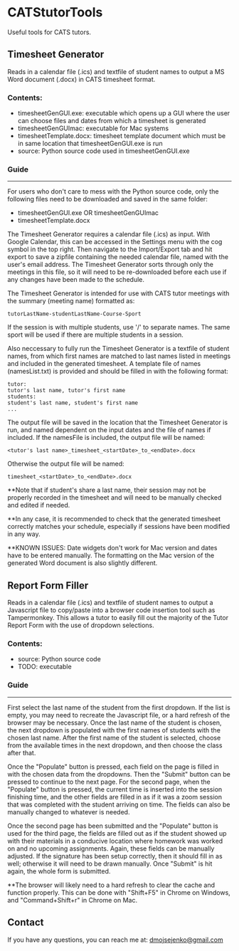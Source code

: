 # CATStutorTools
Useful tools for CATS tutors.

## Timesheet Generator
Reads in a calendar file (.ics) and textfile of student names to output a MS Word document (.docx) in CATS timesheet format.

### Contents:
- timesheetGenGUI.exe: executable which opens up a GUI where the user can choose files and dates from which a timesheet is generated
- timesheetGenGUImac: executable for Mac systems
- timesheetTemplate.docx: timesheet template document which must be in same location that timesheetGenGUI.exe is run
- source: Python source code used in timesheetGenGUI.exe

### Guide
---------
For users who don't care to mess with the Python source code, only the following files need to be downloaded and saved in the 
same folder:
  - timesheetGenGUI.exe OR timesheetGenGUImac
  - timesheetTemplate.docx

The Timesheet Generator requires a calendar file (.ics) as input. With Google Calendar, this can be accessed in the Settings menu 
with the cog symbol in the top right. Then navigate to the Import/Export tab and hit export to save a zipfile containing the 
needed calendar file, named with the user's email address. The Timesheet Generator sorts through only the meetings in this file, 
so it will need to be re-downloaded before each use if any changes have been made to the schedule. 

The Timesheet Generator is intended for use with CATS tutor meetings with the summary (meeting name) formatted as:

	tutorLastName-studentLastName-Course-Sport
	
If the session is with multiple students, use '/' to separate names. The same sport will be used if there are multiple students in
a session.

Also neccessary to fully run the Timesheet Generator is a textfile of student names, from which first names are matched to last names 
listed in meetings and included in the generated timesheet. A template file of names (namesList.txt) is provided and should be 
filled in with the following format:

	tutor:
	tutor's last name, tutor's first name
	students:
	student's last name, student's first name
	...

The output file will be saved in the location that the Timesheet Generator is run, and named dependent on the input dates and the 
file of names if included. If the namesFile is included, the output file will be named:

	<tutor's last name>_timesheet_<startDate>_to_<endDate>.docx
	
Otherwise the output file will be named:

	timesheet_<startDate>_to_<endDate>.docx

**Note that if student's share a last name, their session may not be properly recorded in the timesheet and will need to be manually
  checked and edited if needed.
  
**In any case, it is recommended to check that the generated timesheet correctly matches your schedule, especially if sessions have
  been modified in any way. 
  
**KNOWN ISSUES:
  Date widgets don't work for Mac version and dates have to be entered manually. The formatting on the Mac version of the generated
  Word document is also slightly different. 
  
## Report Form Filler
Reads in a calendar file (.ics) and textfile of student names to
output a Javascript file to copy/paste into a browser code insertion tool such as
Tampermonkey. This allows a tutor to easily fill out the majority of the Tutor Report 
Form with the use of dropdown selections.

### Contents:
- source: Python source code
- TODO: executable

### Guide
---------
First select the last name of the student from the first dropdown. If the list is empty, you may need to recreate the Javascript file, or a hard refresh of the browser may be necessary. Once the last name of the student is chosen, the next dropdown is
populated with the first names of students with the chosen last name. After the first name of the student is selected, choose 
from the available times in the next dropdown, and then choose the class after that. 

Once the "Populate" button is pressed, each field on the page is filled in with the chosen data from the dropdowns. Then the 
"Submit" button can be pressed to continue to the next page. For the second page, when the "Populate" button is pressed, 
the current time is inserted into the session finishing time, and the other fields are filled in as if it was a zoom session 
that was completed with the student arriving on time. The fields can also be manually changed to whatever is needed.

Once the second page has been submitted and the "Populate" button is used for the third page, the fields are filled out as if 
the student showed up with their materials in a conducive location where homework was worked on and no upcoming assignments. 
Again, these fields can be manually adjusted. If the signature has been setup correctly, then it should fill in as well; 
otherwise it will need to be drawn manually. Once "Submit" is hit again, the whole form is submitted.

**The browser will likely need to a hard refresh to clear the cache and function properly. This can be done with "Shift+F5" in Chrome on Windows, and "Command+Shift+r" in Chrome on Mac. 

## Contact
If you have any questions, you can reach me at:
dmojsejenko@gmail.com

